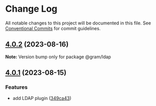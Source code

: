 # Change Log

All notable changes to this project will be documented in this file.
See [Conventional Commits](https://conventionalcommits.org) for commit guidelines.

## [4.0.2](https://github.com/klarna-incubator/gram/compare/v4.0.1...v4.0.2) (2023-08-16)

**Note:** Version bump only for package @gram/ldap





## [4.0.1](https://github.com/klarna-incubator/gram/compare/v4.0.0...v4.0.1) (2023-08-15)


### Features

* add LDAP plugin ([349ca43](https://github.com/klarna-incubator/gram/commit/349ca4322b1009588c8584ee96951b32884d936e))
